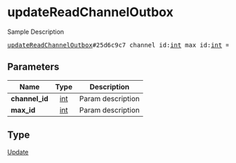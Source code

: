 # updateReadChannelOutbox

Sample Description

<pre>
<a href="../constructor/updateReadChannelOutbox.md">updateReadChannelOutbox</a>#25d6c9c7 channel_id:<a href="../type/int.md">int</a> max_id:<a href="../type/int.md">int</a> = <a href="../type/Update.md">Update</a>;
</pre>
## Parameters

| Name | Type | Description |
|------|:----:|-------------|
| **channel_id** | <a href="../type/int.md">int</a> | Param description |
| **max_id** | <a href="../type/int.md">int</a> | Param description |

## Type

<a href="../type/Update.md">Update</a>

